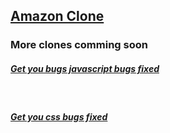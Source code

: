 <a href = "https://clone-b8fd4.firebaseapp.com/"><h2> Amazon Clone</h2></a>

### More clones comming soon

<a href = "https://www.pro-sequence.com/Codes/Javascript"><h5>Get you bugs javascript bugs fixed</h5></a>
<br/>
<a href = "https://www.pro-sequence.com/Codes/CSS"><h5>Get you css bugs fixed</h5></a>
